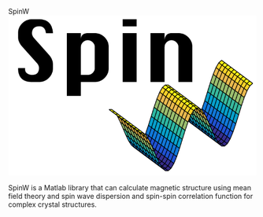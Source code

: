 SpinW
![Image](spinw_logo.png?raw=true)

SpinW is a Matlab library that can calculate magnetic structure using mean field theory and spin wave dispersion and spin-spin correlation function for complex crystal structures.

